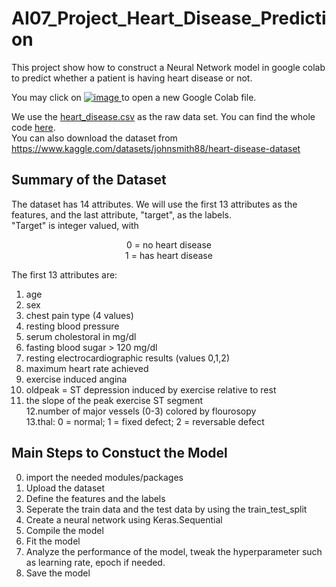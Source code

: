 # AI07_Project_Heart_Disease_Prediction

This project show how to construct a Neural Network model in google colab to predict whether a patient is having heart disease or not.

You may click on [![image](https://user-images.githubusercontent.com/108325848/180697976-7db0c631-5842-47eb-bda3-aa398e4048e2.png)
](https://colab.research.google.com/?utm_source=scs-index) to open a new Google Colab file. 

We use the [heart_disease.csv](heart_disease.csv) as the raw data set.
You can find the whole code [here](https://colab.research.google.com/drive/1UBavWuPHAuDjxr5M8N5wjGck5J8FT3c7).<br>
You can also download the dataset from https://www.kaggle.com/datasets/johnsmith88/heart-disease-dataset

## Summary of the Dataset
The dataset has 14 attributes. We will use the first 13 attributes as the features, and the last attribute, "target", as the labels. <br>
"Target" is integer valued, with <br>
<p align="center">
0 = no heart disease <br> 
1 = has heart disease    
</p>

The first 13 attributes are:<br>
1. age <br>
2. sex <br>
3. chest pain type (4 values) <br>
4. resting blood pressure <br>
5. serum cholestoral in mg/dl <br>
6. fasting blood sugar > 120 mg/dl <br>
7. resting electrocardiographic results (values 0,1,2) <br>
8. maximum heart rate achieved <br>
9. exercise induced angina <br>
10. oldpeak = ST depression induced by exercise relative to rest <br>
11. the slope of the peak exercise ST segment <br>
12.number of major vessels (0-3) colored by flourosopy <br>
13.thal: 0 = normal; 1 = fixed defect; 2 = reversable defect <br>

## Main Steps to Constuct the Model
0. import the needed modules/packages <br>
1. Upload the dataset <br>
2. Define the features and the labels <br>
3. Seperate the train data and the test data by using the train_test_split <br>
4. Create a neural network using Keras.Sequential <br>
5. Compile the model <br>
6. Fit the model <br>
7. Analyze the performance of the model, tweak the hyperparameter such as learning rate, epoch if needed. <br>
8. Save the model <br>

